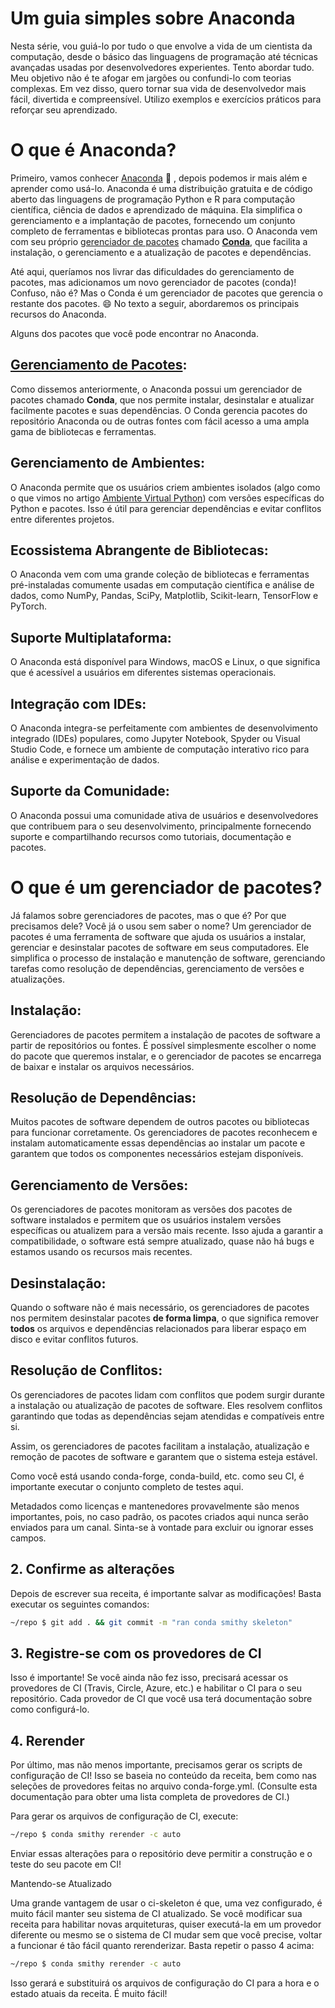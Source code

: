 # Um guia simples sobre Anaconda

Nesta série, vou guiá-lo por tudo o que envolve a vida de um cientista da computação, desde o básico das linguagens de programação até técnicas avançadas usadas por desenvolvedores experientes. Tento abordar tudo. Meu objetivo não é te afogar em jargões ou confundi-lo com teorias complexas. Em vez disso, quero tornar sua vida de desenvolvedor mais fácil, divertida e compreensível. Utilizo exemplos e exercícios práticos para reforçar seu aprendizado.

# O que é Anaconda?

Primeiro, vamos conhecer [Anaconda](https://www.anaconda.com/) 🐍 , depois podemos ir mais além e aprender como usá-lo. Anaconda é uma distribuição gratuita e de código aberto das linguagens de programação Python e R para computação científica, ciência de dados e aprendizado de máquina. Ela simplifica o gerenciamento e a implantação de pacotes, fornecendo um conjunto completo de ferramentas e bibliotecas prontas para uso. O Anaconda vem com seu próprio [gerenciador de pacotes](https://medium.com/@shb8086/tutorial-series-anaconda-7bfdfd84e2ff#d35a) chamado [**Conda**](https://conda.io/projects/conda/en/latest/user-guide/install/index.html), que facilita a instalação, o gerenciamento e a atualização de pacotes e dependências.

Até aqui, queríamos nos livrar das dificuldades do gerenciamento de pacotes, mas adicionamos um novo gerenciador de pacotes (conda)! Confuso, não é? Mas o Conda é um gerenciador de pacotes que gerencia o restante dos pacotes. 😄 No texto a seguir, abordaremos os principais recursos do Anaconda.

Alguns dos pacotes que você pode encontrar no Anaconda.

## [**Gerenciamento de Pacotes**](https://medium.com/@shb8086/tutorial-series-anaconda-7bfdfd84e2ff#d35a)**:**

Como dissemos anteriormente, o Anaconda possui um gerenciador de pacotes chamado **Conda**, que nos permite instalar, desinstalar e atualizar facilmente pacotes e suas dependências. O Conda gerencia pacotes do repositório Anaconda ou de outras fontes com fácil acesso a uma ampla gama de bibliotecas e ferramentas.

## **Gerenciamento de Ambientes:**

O Anaconda permite que os usuários criem ambientes isolados (algo como o que vimos no artigo [Ambiente Virtual Python](https://medium.com/@shb8086/a-guide-to-python-virtual-environments-200381b6cedd)) com versões específicas do Python e pacotes. Isso é útil para gerenciar dependências e evitar conflitos entre diferentes projetos.

## **Ecossistema Abrangente de Bibliotecas:**

O Anaconda vem com uma grande coleção de bibliotecas e ferramentas pré-instaladas comumente usadas em computação científica e análise de dados, como NumPy, Pandas, SciPy, Matplotlib, Scikit-learn, TensorFlow e PyTorch.

## **Suporte Multiplataforma:**

O Anaconda está disponível para Windows, macOS e Linux, o que significa que é acessível a usuários em diferentes sistemas operacionais.

## **Integração com IDEs:**

O Anaconda integra-se perfeitamente com ambientes de desenvolvimento integrado (IDEs) populares, como Jupyter Notebook, Spyder ou Visual Studio Code, e fornece um ambiente de computação interativo rico para análise e experimentação de dados.

## **Suporte da Comunidade:**

O Anaconda possui uma comunidade ativa de usuários e desenvolvedores que contribuem para o seu desenvolvimento, principalmente fornecendo suporte e compartilhando recursos como tutoriais, documentação e pacotes.

# O que é um gerenciador de pacotes?

Já falamos sobre gerenciadores de pacotes, mas o que é? Por que precisamos dele? Você já o usou sem saber o nome? Um gerenciador de pacotes é uma ferramenta de software que ajuda os usuários a instalar, gerenciar e desinstalar pacotes de software em seus computadores. Ele simplifica o processo de instalação e manutenção de software, gerenciando tarefas como resolução de dependências, gerenciamento de versões e atualizações.

## Instalação:

Gerenciadores de pacotes permitem a instalação de pacotes de software a partir de repositórios ou fontes. É possível simplesmente escolher o nome do pacote que queremos instalar, e o gerenciador de pacotes se encarrega de baixar e instalar os arquivos necessários.

## Resolução de Dependências:

Muitos pacotes de software dependem de outros pacotes ou bibliotecas para funcionar corretamente. Os gerenciadores de pacotes reconhecem e instalam automaticamente essas dependências ao instalar um pacote e garantem que todos os componentes necessários estejam disponíveis.

## Gerenciamento de Versões:

Os gerenciadores de pacotes monitoram as versões dos pacotes de software instalados e permitem que os usuários instalem versões específicas ou atualizem para a versão mais recente. Isso ajuda a garantir a compatibilidade, o software está sempre atualizado, quase não há bugs e estamos usando os recursos mais recentes.

## Desinstalação:

Quando o software não é mais necessário, os gerenciadores de pacotes nos permitem desinstalar pacotes **de forma limpa**, o que significa remover **todos** os arquivos e dependências relacionados para liberar espaço em disco e evitar conflitos futuros.

## Resolução de Conflitos:

Os gerenciadores de pacotes lidam com conflitos que podem surgir durante a instalação ou atualização de pacotes de software. Eles resolvem conflitos garantindo que todas as dependências sejam atendidas e compatíveis entre si.

Assim, os gerenciadores de pacotes facilitam a instalação, atualização e remoção de pacotes de software e garantem que o sistema esteja estável.

Como você está usando conda-forge, conda-build, etc. como seu CI, é importante executar o conjunto completo de testes aqui.

Metadados como licenças e mantenedores provavelmente são menos importantes, pois, no caso padrão, os pacotes criados aqui nunca serão enviados para um canal. Sinta-se à vontade para excluir ou ignorar esses campos.

## 2. Confirme as alterações

Depois de escrever sua receita, é importante salvar as modificações! Basta executar os seguintes comandos:

```bash
~/repo $ git add . && git commit -m "ran conda smithy skeleton"
```

## 3. Registre-se com os provedores de CI

Isso é importante! Se você ainda não fez isso, precisará acessar os provedores de CI (Travis, Circle, Azure, etc.) e habilitar o CI para o seu repositório. Cada provedor de CI que você usa terá documentação sobre como configurá-lo.

## 4. Rerender

Por último, mas não menos importante, precisamos gerar os scripts de configuração de CI! Isso se baseia no conteúdo da receita, bem como nas seleções de provedores feitas no arquivo conda-forge.yml. (Consulte esta documentação para obter uma lista completa de provedores de CI.)

Para gerar os arquivos de configuração de CI, execute:

```bash
~/repo $ conda smithy rerender -c auto
```

Enviar essas alterações para o repositório deve permitir a construção e o teste do seu pacote em CI!

Mantendo-se Atualizado

Uma grande vantagem de usar o ci-skeleton é que, uma vez configurado, é muito fácil manter seu sistema de CI atualizado. Se você modificar sua receita para habilitar novas arquiteturas, quiser executá-la em um provedor diferente ou mesmo se o sistema de CI mudar sem que você precise, voltar a funcionar é tão fácil quanto rerenderizar. Basta repetir o passo 4 acima:

```bash
~/repo $ conda smithy rerender -c auto
```

Isso gerará e substituirá os arquivos de configuração do CI para a hora e o estado atuais da receita. É muito fácil!
